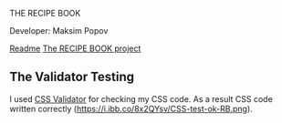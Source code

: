 THE RECIPE BOOK

Developer: Maksim Popov

[Readme](README.md)
[The RECIPE BOOK project](https://recipebook-project-38cd4cf73dc9.herokuapp.com/)

## The Validator Testing

I used [CSS Validator](https://jigsaw.w3.org/css-validator) for checking my CSS code. As a result CSS code written correctly (https://i.ibb.co/8x2QYsv/CSS-test-ok-RB.png). 
